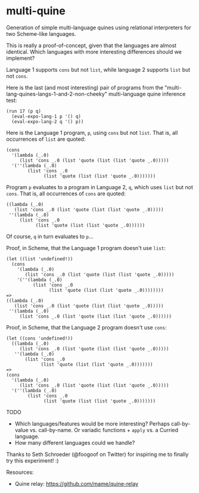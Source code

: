 # multi-quine
Generation of simple multi-language quines using relational interpreters for two Scheme-like languages.

This is really a proof-of-concept, given that the languages are almost identical.  Which languages with more interesting differences should we implement?


Language 1 supports `cons` but not `list`, while language 2 supports `list` but not `cons`.

Here is the last (and most interesting) pair of programs from the "multi-lang-quines-langs-1-and-2-non-cheeky" multi-language quine inference test:

```
(run 17 (p q)
  (eval-expo-lang-1 p '() q)
  (eval-expo-lang-2 q '() p))
```

Here is the Language 1 program, `p`, using `cons` but not `list`.  That is, all occurrences of `list` are quoted:

```
(cons
  '(lambda (_.0)
     (list 'cons _.0 (list 'quote (list (list 'quote _.0)))))
  '(''(lambda (_.0)
        (list 'cons _.0
              (list 'quote (list (list 'quote _.0)))))))
```

Program `p` evaluates to a program in Language 2, `q`, which uses `list` but not `cons`.  That is, all occurrences of `cons` are quoted:

```
((lambda (_.0)
   (list 'cons _.0 (list 'quote (list (list 'quote _.0)))))
 ''(lambda (_.0)
     (list 'cons _.0
           (list 'quote (list (list 'quote _.0))))))
```

Of course, `q` in turn evaluates to `p`...


Proof, in Scheme, that the Language 1 program doesn't use `list`:

```
(let ((list 'undefined!))
  (cons
    '(lambda (_.0)
       (list 'cons _.0 (list 'quote (list (list 'quote _.0)))))
    '(''(lambda (_.0)
          (list 'cons _.0
                (list 'quote (list (list 'quote _.0))))))))
=>
((lambda (_.0)
   (list 'cons _.0 (list 'quote (list (list 'quote _.0)))))
 ''(lambda (_.0)
     (list 'cons _.0 (list 'quote (list (list 'quote _.0))))))
```


Proof, in Scheme, that the Language 2 program doesn't use `cons`:

```
(let ((cons 'undefined!))
  ((lambda (_.0)
     (list 'cons _.0 (list 'quote (list (list 'quote _.0)))))
   ''(lambda (_.0)
       (list 'cons _.0
             (list 'quote (list (list 'quote _.0)))))))
=>
(cons
  '(lambda (_.0)
     (list 'cons _.0 (list 'quote (list (list 'quote _.0)))))
  '(''(lambda (_.0)
        (list 'cons _.0
              (list 'quote (list (list 'quote _.0)))))))
```

TODO
* Which languages/features would be more interesting?  Perhaps call-by-value vs. call-by-name.  Or variadic functions + `apply` vs. a Curried language.
* How many different languages could we handle?


Thanks to Seth Schroeder (@foogoof on Twitter) for inspiring me to finally try this experiment!  :)

Resources:

* Quine relay: https://github.com/mame/quine-relay

